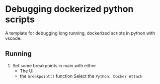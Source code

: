 # Debugging dockerized python scripts

A template for debugging long running, dockerized scripts in python with vscode.

## Running

1. Set some breakpoints in main with either
   * The UI
   * the `breakpoint()` function
Select the `Python: Docker Attach`